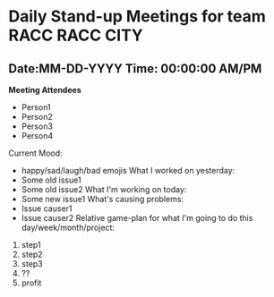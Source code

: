# Daily Stand-up Meetings for team RACC RACC CITY

## Date:MM-DD-YYYY Time: 00:00:00 AM/PM

**Meeting Attendees**
- Person1
- Person2
- Person3
- Person4

Current Mood:
- happy/sad/laugh/bad emojis
What I worked on yesterday:
- Some old issue1
- Some old issue2
What I'm working on today:
- Some new issue1
What's causing problems:
- Issue causer1
- Issue causer2
Relative game-plan for what I'm going to do this day/week/month/project:
1. step1
2. step2
3. step3
4. ??
5. profit